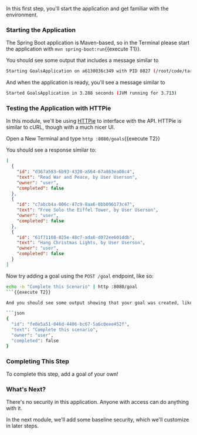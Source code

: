In this first step, you'll start the application and get familiar with the environment.

### Starting the Application

The Spring Boot application is Maven-based, so in the Terminal please start the application with `mvn spring-boot:run`{{execute T1}}.

You should see some output that includes a message similar to

```bash
Starting GoalsApplication on a6130036c349 with PID 8027 (/root/code/target/classes started by root in /root/code)
```

And when the application is ready, you'll see a message similar to

```bash
Started GoalsApplication in 3.288 seconds (JVM running for 3.713)
```

### Testing the Application with HTTPie

In this module, we'll be using [HTTPie](https://httpie.org) to interface with the API.
HTTPie is similar to cURL, though with a much nicer UI.

Open a New Terminal and type `http :8080/goals`{{execute T2}}

You should see a response similar to:

```json
[
  {
    "id": "d367a583-6b93-4320-a564-67a863ea08c4",
    "text": "Read War and Peace, by User Userson",
    "owner": "user",
    "completed": false
  },
  {
    "id": "c7abcb4a-006c-47c9-8aa6-0bb096173c47",
    "text": "Free Solo the Eiffel Tower, by User Userson",
    "owner": "user",
    "completed": false
  },
  {
    "id": "61f71108-025e-48c7-ada6-d072ee601ddb",
    "text": "Hang Christmas Lights, by User Userson",
    "owner": "user",
    "completed": false
  }
]
```

Now try adding a goal using the `POST /goal` endpoint, like so:

```bash
echo -n "Complete this Scenario" | http :8080/goal
```{{execute T2}}

And you should see some output showing that your goal was created, like the following:

```json
{
  "id": "fe0e5a51-046d-4406-bc67-5a6c0eee452f",
  "text": "Complete this scenario",
  "owner": "user",
  "completed": false
}
```

### Completing This Step

To complete this step, add a goal of your own!

### What's Next?

There's no security in this application.
Anyone with access can do anything with it.

In the next module, we'll add some baseline security, which we'll customize in later steps.
